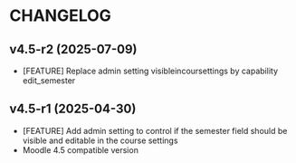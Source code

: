 CHANGELOG
=========

v4.5-r2 (2025-07-09)
------------------
* [FEATURE] Replace admin setting visibleincoursettings by capability edit_semester

v4.5-r1 (2025-04-30)
------------------
* [FEATURE] Add admin setting to control if the semester field should be visible and editable in the course settings
* Moodle 4.5 compatible version
